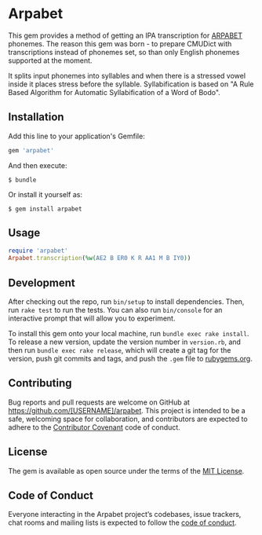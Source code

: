 # Arpabet

This gem provides a method of getting an IPA transcription for [ARPABET](https://en.wikipedia.org/wiki/ARPABET) phonemes. The reason this gem was born - to prepare CMUDict with transcriptions instead of phonemes set, so than only English phonemes supported at the moment.

It splits input phonemes into syllables and when there is a stressed vowel inside it places stress before the syllable. Syllabification is based on "A Rule Based Algorithm for Automatic Syllabification of a Word of Bodo".

## Installation

Add this line to your application's Gemfile:

```ruby
gem 'arpabet'
```

And then execute:

    $ bundle

Or install it yourself as:

    $ gem install arpabet

## Usage

```ruby
require 'arpabet'
Arpabet.transcription(%w(AE2 B ER0 K R AA1 M B IY0))
```

## Development

After checking out the repo, run `bin/setup` to install dependencies. Then, run `rake test` to run the tests. You can also run `bin/console` for an interactive prompt that will allow you to experiment.

To install this gem onto your local machine, run `bundle exec rake install`. To release a new version, update the version number in `version.rb`, and then run `bundle exec rake release`, which will create a git tag for the version, push git commits and tags, and push the `.gem` file to [rubygems.org](https://rubygems.org).

## Contributing

Bug reports and pull requests are welcome on GitHub at <https://github.com/[USERNAME]/arpabet>. This project is intended to be a safe, welcoming space for collaboration, and contributors are expected to adhere to the [Contributor Covenant](http://contributor-covenant.org) code of conduct.

## License

The gem is available as open source under the terms of the [MIT License](https://opensource.org/licenses/MIT).

## Code of Conduct

Everyone interacting in the Arpabet project’s codebases, issue trackers, chat rooms and mailing lists is expected to follow the [code of conduct](https://github.com/[USERNAME]/arpabet/blob/master/CODE_OF_CONDUCT.md).
